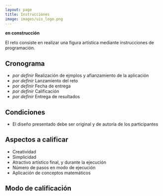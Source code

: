 ```yaml
---
layout: page
title: Instrucciones
image: images/uis_logo.png
---
```

**en construcción**

El reto consiste en realizar una figura artística mediante instrucciones de programación.

## Cronograma

* *por definir* Realización de ejmplos y afianzamiento de la aplicación
* *por definir* Lanzamiento del reto
* *por definir* Fecha de entrega
* *por definir* Calificación  
* *por definir* Entrega de resultados

## Condiciones
* El diseño presentado debe ser original y de autoría de los participantes

## Aspectos a calificar
* Creatividad
* Simplicidad
* Atractivo artístico final, y durante la ejecución
* Número de pasos en modo de ejecución
* Aplicación de conceptos matemáticos

## Modo de calificación
